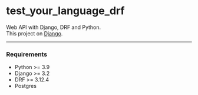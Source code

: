 # test_your_language_drf
Web API with Django, DRF and Python.  
This project on [Django](https://github.com/azhvanko/test_your_language/).  

---
### Requirements  
* Python >= 3.9
* Django >= 3.2
* DRF >= 3.12.4
* Postgres
 
